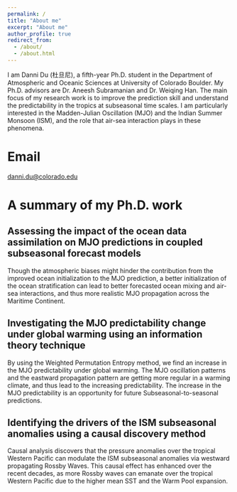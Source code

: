 ```yaml
---
permalink: /
title: "About me"
excerpt: "About me"
author_profile: true
redirect_from: 
  - /about/
  - /about.html
---
```


I am Danni Du (杜旦尼), a fifth-year Ph.D. student in the Department of Atmospheric and Oceanic Sciences at University of Colorado Boulder. My Ph.D. advisors are Dr. Aneesh Subramanian and Dr. Weiqing Han. The main focus of my research work is to improve the prediction skill and understand the predictability in the tropics at subseasonal time scales. I am particularly interested in the Madden-Julian Oscillation (MJO) and the Indian Summer Monsoon (ISM), and the role that air-sea interaction plays in these phenomena. 

Email
======
danni.du@colorado.edu

A summary of my Ph.D. work
======

Assessing the impact of the ocean data assimilation on MJO predictions in coupled subseasonal forecast models
------
Though the atmospheric biases might hinder the contribution from the improved ocean initialization to the MJO prediction, a better initialization of the ocean stratification can lead to better forecasted ocean mixing and air-sea interactions, and thus more realistic MJO propagation across the Maritime Continent. 

Investigating the MJO predictability change under global warming using an information theory technique
------
By using the Weighted Permutation Entropy method, we find an increase in the MJO predictability under global warming. The MJO oscillation patterns and the eastward propagation pattern are getting more regular in a warming climate, and thus lead to the increasing predictability. The increase in the MJO predictability is an opportunity for future Subseasonal-to-seasonal predictions.  

Identifying the drivers of the ISM subseasonal anomalies using a causal discovery method
------
Causal analysis discovers that the pressure anomalies over the tropical Western Pacific can modulate the ISM subseasonal anomalies via westward propagating Rossby Waves. This causal effect has enhanced over the recent decades, as more Rossby waves can emanate over the tropical Western Pacific due to the higher mean SST and the Warm Pool expansion.


